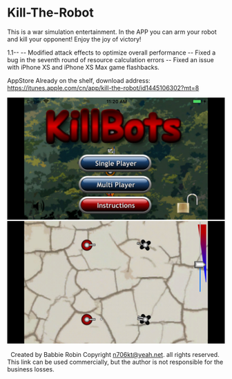 # Kill-The-Robot
This is a war simulation entertainment.
In the APP you can arm your robot and kill your opponent! Enjoy the joy of victory!

1.1--
-- Modified attack effects to optimize overall performance -- Fixed a bug in the seventh round of resource calculation errors -- Fixed an issue with iPhone XS and iPhone XS Max game flashbacks.

AppStore 
Already on the shelf, download address: https://itunes.apple.com/cn/app/kill-the-robot/id1445106302?mt=8

![Image text](https://github.com/BabbieRobin/Kill-The-Robot/blob/master/0x0ss.jpg)
![Image text](https://github.com/BabbieRobin/Kill-The-Robot/blob/master/0x0ss%20(3).jpg)

 
Created by Babbie Robin
Copyright n706kt@yeah.net. all rights reserved.
This link can be used commercially, but the author is not responsible for the business losses.
 

